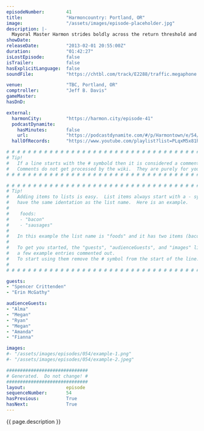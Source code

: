 ```yaml
---
episodeNumber:        41
title:                "Harmoncountry: Portland, OR"
image:                "/assets/images/episode-placeholder.jpg"
description: |-
  Mayoral Master Harmon strides boldly across the return threshold and declares Spencer God. Then he raps and dicks around with people in the audience. It doesn't sound like much on paper but it's a pretty great episode.
showDate:             
releaseDate:          "2013-02-01 20:55:00Z"
duration:             "01:42:27"
isLostEpisode:        false
isTrailer:            false
hasExplicitLanguage:  false
soundFile:            "https://chtbl.com/track/E2288/traffic.megaphone.fm/STA8634366520.mp3?updated=1554491351"

venue:                "TBC, Portland, OR"
comptroller:          "Jeff B. Davis"
gameMaster:           
hasDnD:               

external:
  harmonCity:         "https://harmon.city/episode-41"
  podcastDynamite:
    hasMinutes:       false
    url:              "https://podcastdynamite.com/#/p/Harmontown/e/54/41"
  hallOfRecords:      "https://www.youtube.com/playlist?list=PLqxM5x81hNOYklF-EgQkFSVzWsZmQTlHe"

# # # # # # # # # # # # # # # # # # # # # # # # # # # # # # # # # # # # # # # # # # # # #
# Tip!
#   If a line starts with the # symbold then it is considered a comment.
#   Comments do not get processed by the wiki.  They are purely for your information.
# # # # # # # # # # # # # # # # # # # # # # # # # # # # # # # # # # # # # # # # # # # # #

# # # # # # # # # # # # # # # # # # # # # # # # # # # # # # # # # # # # # # # # # # # # #
# Tip!
#   Adding items to lists is easy.  List items always start with a - symbol and have
#   have the same identation as the list name.  Here is an example.
#
#    foods:
#    - "bacon"
#    - "sausages"
#
#   In this example the list name is "foods" and it has two items (bacon, and sausages).
#
#   To get you started, the "guests", "audienceGuests", and "images" lists below have
#   a few example entries commented out.
#   To start using them remove the # symbol from the start of the line.
#
# # # # # # # # # # # # # # # # # # # # # # # # # # # # # # # # # # # # # # # # # # # # #

guests:
- "Spencer Crittenden"
- "Erin McGathy"

audienceGuests:
- "Alma"
- "Megan"
- "Ryan"
- "Megan"
- "Amanda"
- "Fianna"

images:
#- "/assets/images/episodes/054/example-1.png"
#- "/assets/images/episodes/054/example-2.jpeg"

##############################
# Generated.  Do not change! #
##############################
layout:               episode
sequenceNumber:       54
hasPrevious:          True
hasNext:              True
---
```


<!-- The episode description will be rendered here -->
{{ page.description }}

<!-- Add your content BELOW here -->
<!-- vvvvvvvvvvvvvvvvvvvvvvvvvvv -->




<!-- ^^^^^^^^^^^^^^^^^^^^^^^^^^^ -->
<!-- Add your content ABOVE here -->

<!-- The episode gallery will be rendered here -->